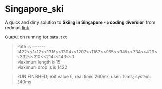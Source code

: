 # Singapore_ski
A quick and dirty solution to **Skiing in Singapore - a coding diversion** from redmart [link](http://geeks.redmart.com/2015/01/07/skiing-in-singapore-a-coding-diversion/)

Output on running for `data.txt`

> Path is ------- 1422<<1412<<1316<<1304<<1207<<1162<<965<<945<<734<<429<<332<<310<<214<<143<<0<br>
> Maximum length is 15<br>
> Maximum drop is is 1422<br>


> RUN FINISHED; exit value 0; real time: 260ms; user: 10ms; system: 240ms<br>

